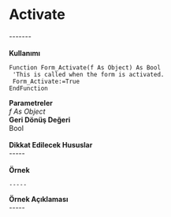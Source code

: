# Activate

\-------\
\
**Kullanımı**

```
Function Form_Activate(f As Object) As Bool
 'This is called when the form is activated.
 Form_Activate:=True
EndFunction
```

**Parametreler**\
_f As Object_\
**Geri Dönüş Değeri**\
Bool\
\
**Dikkat Edilecek Hususlar**\
\-----\
\
**Örnek**

```
-----
```

**Örnek Açıklaması**\
\-----
